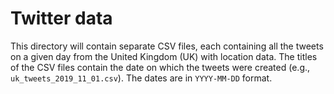 # Twitter data

This directory will contain separate CSV files, each containing all the tweets on a given day from the United Kingdom (UK) with location data. The titles of the CSV files contain the date on which the tweets were created (e.g., `uk_tweets_2019_11_01.csv`). The dates are in `YYYY-MM-DD` format. 
